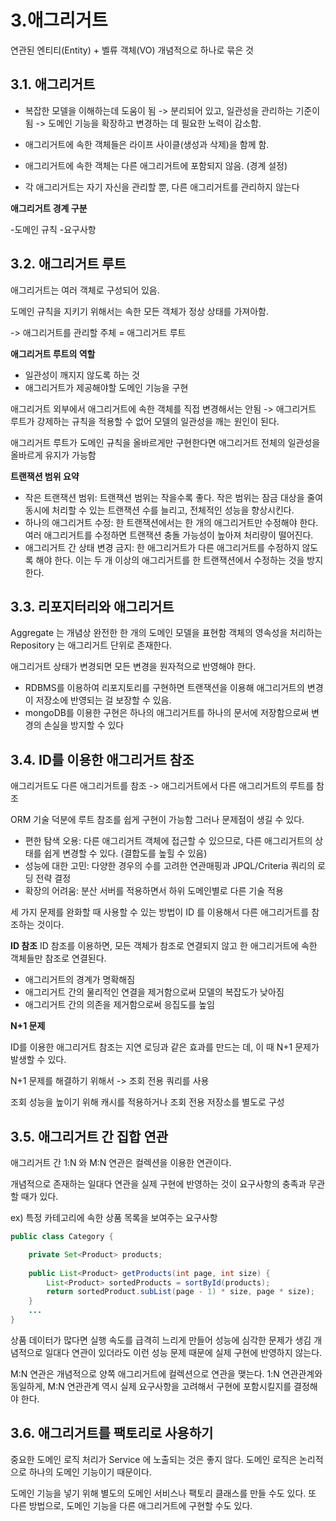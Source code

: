 # 3.애그리거트

연관된 엔티티(Entity) +  벨류 객체(VO)
개념적으로 하나로 묶은 것



## 3.1. 애그리거트

- 복잡한 모델을 이해하는데 도움이 됨 
-> 분리되어 있고, 일관성을 관리하는 기준이 됨
-> 도메인 기능을 확장하고 변경하는 데 필요한 노력이 감소함.

- 애그리거트에 속한 객체들은 라이프 사이클(생성과 삭제)을 함께 함.
- 애그리거트에 속한 객체는 다른 애그리거트에 포함되지 않음. (경계 설정)
- 각 애그리거트는 자기 자신을 관리할 뿐, 다른 애그리거트를 관리하지 않는다


**애그리거트 경계 구분**

-도메인 규칙
-요구사항


## 3.2. 애그리거트 루트

애그리거트는 여러 객체로 구성되어 있음.

도메인 규칙을 지키기 위해서는 속한 모든 객체가 정상 상태를 가져아함.

-> 애그리거트를 관리할 주체 = 애그리거트 루트



**애그리거트 루트의 역할**

- 일관성이 깨지지 않도록 하는 것
- 애그리거트가 제공해야할 도메인 기능을 구현

애그리거트 외부에서 애그리거트에 속한 객체를 직접 변경해서는 안됨
-> 애그리거트 루트가 강제하는 규칙을 적용할 수 없어 모델의 일관성을 깨는 원인이 된다.

애그리거트 루트가 도메인 규칙을 올바르게만 구현한다면 애그리거트 전체의 일관성을 올바르게 유지가 가능함



**트랜잭션 범위 요약**

- 작은 트랜잭션 범위: 트랜잭션 범위는 작을수록 좋다. 작은 범위는 잠금 대상을 줄여 동시에 처리할 수 있는 트랜잭션 수를 늘리고, 전체적인 성능을 향상시킨다.
- 하나의 애그리거트 수정: 한 트랜잭션에서는 한 개의 애그리거트만 수정해야 한다. 여러 애그리거트를 수정하면 트랜잭션 충돌 가능성이 높아져 처리량이 떨어진다.
- 애그리거트 간 상태 변경 금지: 한 애그리거트가 다른 애그리거트를 수정하지 않도록 해야 한다. 이는 두 개 이상의 애그리거트를 한 트랜잭션에서 수정하는 것을 방지한다.


## 3.3. 리포지터리와 애그리거트

Aggregate 는 개념상 완전한 한 개의 도메인 모델을 표현함
객체의 영속성을 처리하는 Repository 는 애그리거트 단위로 존재한다.

애그리거트 상태가 변경되면 모든 변경을 원자적으로 반영해야 한다.
- RDBMS를 이용하여 리포지토리를 구현하면 트랜잭션을 이용해 애그리거트의 변경이 저장소에 반영되는 걸 보장할 수 있음.
- mongoDB를 이용한 구현은 하나의 애그리거트를 하나의 문서에 저장함으로써 변경의 손실을 방지할 수 있다

## 3.4. ID를 이용한 애그리거트 참조

애그리거트도 다른 애그리거트를 참조 -> 애그리거트에서 다른 애그리거트의 루트를 참조

ORM 기술 덕분에 루트 참조를 쉽게 구현이 가능함
그러나 문제점이 생길 수 있다.

- 편한 탐색 오용: 다른 애그리거트 객체에 접근할 수 있으므로, 다른 애그리거트의 상태를 쉽게 변경할 수 있다. (결합도를 높힐 수 있음)
- 성능에 대한 고민: 다양한 경우의 수를 고려한 연관매핑과 JPQL/Criteria 쿼리의 로딩 전략 결정
- 확장의 어려움: 분산 서버를 적용하면서 하위 도메인별로 다른 기술 적용

세 가지 문제를 완화할 때 사용할 수 있는 방법이 ID 를 이용해서 다른 애그리거트를 참조하는 것이다.

**ID 참조**
ID 참조를 이용하면, 모든 객체가 참조로 연결되지 않고 한 애그리거트에 속한 객체들만 참조로 연결된다.
 
- 애그리거트의 경계가 명확해짐
- 애그리거트 간의 물리적인 연결을 제거함으로써 모델의 복잡도가 낮아짐
- 애그리거트 간의 의존을 제거함으로써 응집도를 높임

**N+1 문제**

ID를 이용한 애그리거트 참조는 지연 로딩과 같은 효과를 만드는 데, 
이 때 N+1 문제가 발생할 수 있다.

N+1 문제를 해결하기 위해서 -> 조회 전용 쿼리를 사용

조회 성능을 높이기 위해 캐시를 적용하거나 조회 전용 저장소를 별도로 구성


## 3.5. 애그리거트 간 집합 연관


애그리거트 간 1:N 와 M:N 연관은 컬렉션을 이용한 연관이다.

개념적으로 존재하는 일대다 연관을 실제 구현에 반영하는 것이 요구사항의 충족과 무관할 때가 있다.

ex) 특정 카테고리에 속한 상품 목록을 보여주는 요구사항

```java
public class Category {

	private Set<Product> products;
    
    public List<Product> getProducts(int page, int size) {
    	List<Product> sortedProducts = sortById(products);
        return sortedProduct.subList(page - 1) * size, page * size);
    }
    ...
}    
```

상품 데이터가 많다면 실행 속도를 급격히 느리게 만들어 성능에 심각한 문제가 생김
개념적으로 일대다 연관이 있더라도 이런 성능 문제 때문에 실제 구현에 반영하지 않는다.


M:N 연관은 개념적으로 양쪽 애그리거트에 컬렉션으로 연관을 맺는다.
1:N 연관관계와 동일하게,
M:N 연관관계 역시 실제 요구사항을 고려해서 구현에 포함시킬지를 결정해야 한다.



## 3.6. 애그리거트를 팩토리로 사용하기

중요한 도메인 로직 처리가 Service 에 노출되는 것은 좋지 않다.
도메인 로직은 논리적으로 하나의 도메인 기능이기 때문이다.

도메인 기능을 넣기 위해 별도의 도메인 서비스나 팩토리 클래스를 만들 수도 있다.
또 다른 방법으로, 도메인 기능을 다른 애그리거트에 구현할 수도 있다.
